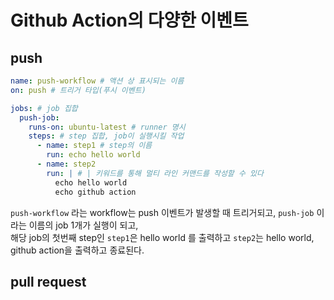 # Github Action의 다양한 이벤트

## push

```yaml
name: push-workflow # 액션 상 표시되는 이름
on: push # 트리거 타입(푸시 이벤트)

jobs: # job 집합
  push-job:
    runs-on: ubuntu-latest # runner 명시
    steps: # step 집합, job이 실행시킬 작업
      - name: step1 # step의 이름
        run: echo hello world
      - name: step2
        run: | # | 키워드를 통해 멀티 라인 커맨드를 작성할 수 있다
          echo hello world
          echo github action
```

`push-workflow` 라는 workflow는 push 이벤트가 발생할 때 트리거되고, `push-job` 이라는 이름의 job 1개가 실행이 되고,  
해당 job의 첫번째 step인 `step1`은 hello world 를 출력하고 `step2`는 hello world, github action을 출력하고 종료된다.

## pull request

